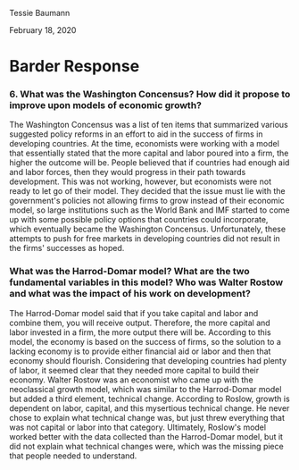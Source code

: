Tessie Baumann


February 18, 2020
# Barder Response

### 6. What was the Washington Concensus? How did it propose to improve upon models of economic growth?

The Washington Concensus was a list of ten items that summarized various suggested policy reforms in an effort to aid in the success of firms in developing countries. At the time, economists were working with a model that essentially stated that the more capital and labor poured into a firm, the higher the outcome will be. People believed that if countries had enough aid and labor forces, then they would progress in their path towards development. This was not working, however, but economists were not ready to let go of their model. They decided that the issue must lie with the government's policies not allowing firms to grow instead of their economic model, so large institutions such as the World Bank and IMF started to come up with some possible policy options that countries could incorporate, which eventually became the Washington Concensus. Unfortunately, these attempts to push for free markets in developing countries did not result in the firms' successes as hoped.

### What was the Harrod-Domar model? What are the two fundamental variables in this model? Who was Walter Rostow and what was the impact of his work on development?

The Harrod-Domar model said that if you take capital and labor and combine them, you will receive output. Therefore, the more capital and labor invested in a firm, the more output there will be. According to this model, the economy is based on the success of firms, so the solution to a lacking economy is to provide either financial aid or labor and then that economy should flourish. Considering that developing countries had plenty of labor, it seemed clear that they needed more capital to build their economy. Walter Rostow was an economist who came up with the neoclassical growth model, which was similar to the Harrod-Domar model but added a third element, technical change. According to Roslow, growth is dependent on labor, capital, and this mysertious technical change. He never chose to explain what technical change was, but just threw everything that was not capital or labor into that category. Ultimately, Roslow's model worked better with the data collected than the Harrod-Domar model, but it did not explain what technical changes were, which was the missing piece that people needed to understand.
